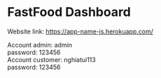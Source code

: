 
# FastFood Dashboard


Website link: https://app-name-js.herokuapp.com/ <br>


Account admin: admin <br> password: 123456 <br>
Account customer: nghiatui113 <br> password: 123456
